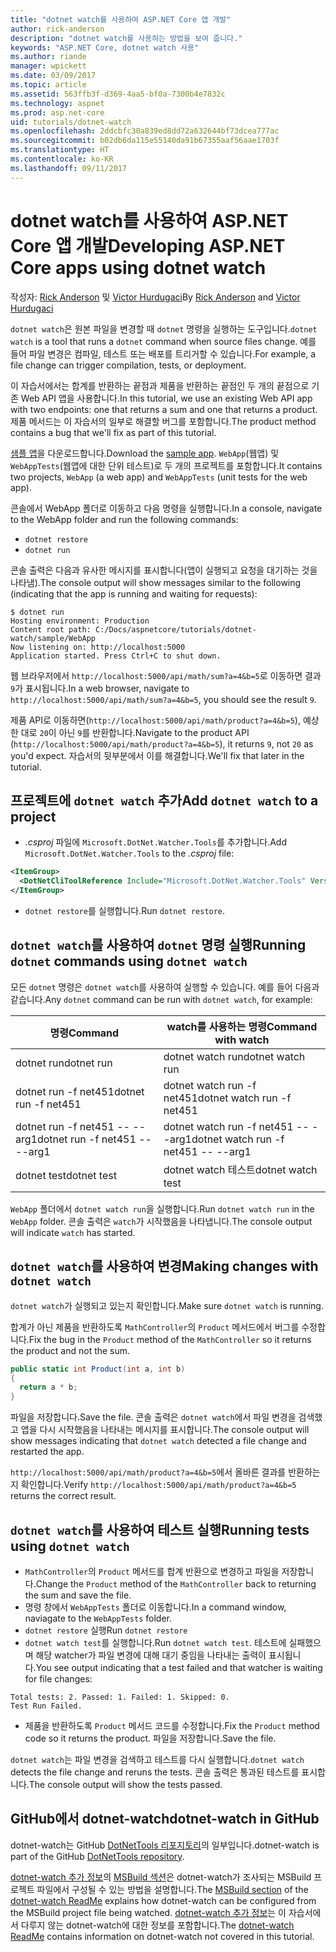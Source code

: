 ```yaml
---
title: "dotnet watch를 사용하여 ASP.NET Core 앱 개발"
author: rick-anderson
description: "dotnet watch를 사용하는 방법을 보여 줍니다."
keywords: "ASP.NET Core, dotnet watch 사용"
ms.author: riande
manager: wpickett
ms.date: 03/09/2017
ms.topic: article
ms.assetid: 563ffb3f-d369-4aa5-bf0a-7300b4e7832c
ms.technology: aspnet
ms.prod: asp.net-core
uid: tutorials/dotnet-watch
ms.openlocfilehash: 2ddcbfc30a839ed8dd72a632644bf73dcea777ac
ms.sourcegitcommit: b02db6da115e55140da91b67355aaf56aae1703f
ms.translationtype: HT
ms.contentlocale: ko-KR
ms.lasthandoff: 09/11/2017
---
```

# <a name="developing-aspnet-core-apps-using-dotnet-watch"></a><span data-ttu-id="afa61-104">dotnet watch를 사용하여 ASP.NET Core 앱 개발</span><span class="sxs-lookup"><span data-stu-id="afa61-104">Developing ASP.NET Core apps using dotnet watch</span></span>


<span data-ttu-id="afa61-105">작성자: [Rick Anderson](https://twitter.com/RickAndMSFT) 및 [Victor Hurdugaci](https://twitter.com/victorhurdugaci)</span><span class="sxs-lookup"><span data-stu-id="afa61-105">By [Rick Anderson](https://twitter.com/RickAndMSFT) and [Victor Hurdugaci](https://twitter.com/victorhurdugaci)</span></span>

<span data-ttu-id="afa61-106">`dotnet watch`은 원본 파일을 변경할 때 `dotnet` 명령을 실행하는 도구입니다.</span><span class="sxs-lookup"><span data-stu-id="afa61-106">`dotnet watch` is a tool that runs a `dotnet` command when source files change.</span></span> <span data-ttu-id="afa61-107">예를 들어 파일 변경은 컴파일, 테스트 또는 배포를 트리거할 수 있습니다.</span><span class="sxs-lookup"><span data-stu-id="afa61-107">For example, a file change can trigger compilation, tests, or deployment.</span></span>

<span data-ttu-id="afa61-108">이 자습서에서는 합계를 반환하는 끝점과 제품을 반환하는 끝점인 두 개의 끝점으로 기존 Web API 앱을 사용합니다.</span><span class="sxs-lookup"><span data-stu-id="afa61-108">In this tutorial, we use an existing Web API app with two endpoints: one that returns a sum and one that returns a product.</span></span> <span data-ttu-id="afa61-109">제품 메서드는 이 자습서의 일부로 해결할 버그를 포함합니다.</span><span class="sxs-lookup"><span data-stu-id="afa61-109">The product method contains a bug that we'll fix as part of this tutorial.</span></span>

<span data-ttu-id="afa61-110">[샘플 앱](https://github.com/aspnet/Docs/tree/master/aspnetcore/tutorials/dotnet-watch/sample)을 다운로드합니다.</span><span class="sxs-lookup"><span data-stu-id="afa61-110">Download the [sample app](https://github.com/aspnet/Docs/tree/master/aspnetcore/tutorials/dotnet-watch/sample).</span></span> <span data-ttu-id="afa61-111">`WebApp`(웹앱) 및 `WebAppTests`(웹앱에 대한 단위 테스트)로 두 개의 프로젝트를 포함합니다.</span><span class="sxs-lookup"><span data-stu-id="afa61-111">It contains two projects, `WebApp` (a web app) and `WebAppTests` (unit tests for the web app).</span></span>

<span data-ttu-id="afa61-112">콘솔에서 WebApp 폴더로 이동하고 다음 명령을 실행합니다.</span><span class="sxs-lookup"><span data-stu-id="afa61-112">In a console, navigate to the WebApp folder and run the following commands:</span></span>

- `dotnet restore`
- `dotnet run`

<span data-ttu-id="afa61-113">콘솔 출력은 다음과 유사한 메시지를 표시합니다(앱이 실행되고 요청을 대기하는 것을 나타냄).</span><span class="sxs-lookup"><span data-stu-id="afa61-113">The console output will show messages similar to the following (indicating that the app is running and waiting for requests):</span></span>

```console
$ dotnet run
Hosting environment: Production
Content root path: C:/Docs/aspnetcore/tutorials/dotnet-watch/sample/WebApp
Now listening on: http://localhost:5000
Application started. Press Ctrl+C to shut down.
```

<span data-ttu-id="afa61-114">웹 브라우저에서 `http://localhost:5000/api/math/sum?a=4&b=5`로 이동하면 결과 `9`가 표시됩니다.</span><span class="sxs-lookup"><span data-stu-id="afa61-114">In a web browser, navigate to `http://localhost:5000/api/math/sum?a=4&b=5`, you should see the result `9`.</span></span>

<span data-ttu-id="afa61-115">제품 API로 이동하면(`http://localhost:5000/api/math/product?a=4&b=5`), 예상한 대로 `20`이 아닌 `9`를 반환합니다.</span><span class="sxs-lookup"><span data-stu-id="afa61-115">Navigate to the product API (`http://localhost:5000/api/math/product?a=4&b=5`), it returns `9`, not `20` as you'd expect.</span></span> <span data-ttu-id="afa61-116">자습서의 뒷부분에서 이를 해결합니다.</span><span class="sxs-lookup"><span data-stu-id="afa61-116">We'll fix that later in the tutorial.</span></span>

## <a name="add-dotnet-watch-to-a-project"></a><span data-ttu-id="afa61-117">프로젝트에 `dotnet watch` 추가</span><span class="sxs-lookup"><span data-stu-id="afa61-117">Add `dotnet watch` to a project</span></span>

- <span data-ttu-id="afa61-118">*.csproj* 파일에 `Microsoft.DotNet.Watcher.Tools`를 추가합니다.</span><span class="sxs-lookup"><span data-stu-id="afa61-118">Add `Microsoft.DotNet.Watcher.Tools` to the *.csproj* file:</span></span>
 ```xml
 <ItemGroup>
   <DotNetCliToolReference Include="Microsoft.DotNet.Watcher.Tools" Version="2.0.0" />
 </ItemGroup> 
 ```

- <span data-ttu-id="afa61-119">`dotnet restore`를 실행합니다.</span><span class="sxs-lookup"><span data-stu-id="afa61-119">Run `dotnet restore`.</span></span>

## <a name="running-dotnet-commands-using-dotnet-watch"></a><span data-ttu-id="afa61-120">`dotnet watch`를 사용하여 `dotnet` 명령 실행</span><span class="sxs-lookup"><span data-stu-id="afa61-120">Running `dotnet` commands using `dotnet watch`</span></span>

<span data-ttu-id="afa61-121">모든 `dotnet` 명령은 `dotnet watch`를 사용하여 실행할 수 있습니다. 예를 들어 다음과 같습니다.</span><span class="sxs-lookup"><span data-stu-id="afa61-121">Any `dotnet` command can be run with `dotnet watch`, for example:</span></span>

| <span data-ttu-id="afa61-122">명령</span><span class="sxs-lookup"><span data-stu-id="afa61-122">Command</span></span> | <span data-ttu-id="afa61-123">watch를 사용하는 명령</span><span class="sxs-lookup"><span data-stu-id="afa61-123">Command with watch</span></span> |
| ---- | ----- |
| <span data-ttu-id="afa61-124">dotnet run</span><span class="sxs-lookup"><span data-stu-id="afa61-124">dotnet run</span></span> | <span data-ttu-id="afa61-125">dotnet watch run</span><span class="sxs-lookup"><span data-stu-id="afa61-125">dotnet watch run</span></span> |
| <span data-ttu-id="afa61-126">dotnet run -f net451</span><span class="sxs-lookup"><span data-stu-id="afa61-126">dotnet run -f net451</span></span> | <span data-ttu-id="afa61-127">dotnet watch run -f net451</span><span class="sxs-lookup"><span data-stu-id="afa61-127">dotnet watch run -f net451</span></span> |
| <span data-ttu-id="afa61-128">dotnet run -f net451 -- --arg1</span><span class="sxs-lookup"><span data-stu-id="afa61-128">dotnet run -f net451 -- --arg1</span></span> | <span data-ttu-id="afa61-129">dotnet watch run -f net451 -- --arg1</span><span class="sxs-lookup"><span data-stu-id="afa61-129">dotnet watch run -f net451 -- --arg1</span></span> |
| <span data-ttu-id="afa61-130">dotnet test</span><span class="sxs-lookup"><span data-stu-id="afa61-130">dotnet test</span></span> | <span data-ttu-id="afa61-131">dotnet watch 테스트</span><span class="sxs-lookup"><span data-stu-id="afa61-131">dotnet watch test</span></span> |

<span data-ttu-id="afa61-132">`WebApp` 폴더에서 `dotnet watch run`을 실행합니다.</span><span class="sxs-lookup"><span data-stu-id="afa61-132">Run `dotnet watch run` in the `WebApp` folder.</span></span> <span data-ttu-id="afa61-133">콘솔 출력은 `watch`가 시작했음을 나타냅니다.</span><span class="sxs-lookup"><span data-stu-id="afa61-133">The console output will indicate `watch` has started.</span></span>

## <a name="making-changes-with-dotnet-watch"></a><span data-ttu-id="afa61-134">`dotnet watch`를 사용하여 변경</span><span class="sxs-lookup"><span data-stu-id="afa61-134">Making changes with `dotnet watch`</span></span>

<span data-ttu-id="afa61-135">`dotnet watch`가 실행되고 있는지 확인합니다.</span><span class="sxs-lookup"><span data-stu-id="afa61-135">Make sure `dotnet watch` is running.</span></span>

<span data-ttu-id="afa61-136">합계가 아닌 제품을 반환하도록 `MathController`의 `Product` 메서드에서 버그를 수정합니다.</span><span class="sxs-lookup"><span data-stu-id="afa61-136">Fix the bug in the `Product` method of the `MathController` so it returns the product and not the sum.</span></span>

```csharp
public static int Product(int a, int b)
{
  return a * b;
} 
```

<span data-ttu-id="afa61-137">파일을 저장합니다.</span><span class="sxs-lookup"><span data-stu-id="afa61-137">Save the file.</span></span> <span data-ttu-id="afa61-138">콘솔 출력은 `dotnet watch`에서 파일 변경을 검색했고 앱을 다시 시작했음을 나타내는 메시지를 표시합니다.</span><span class="sxs-lookup"><span data-stu-id="afa61-138">The console output will show messages indicating that `dotnet watch` detected a file change and restarted the app.</span></span>

<span data-ttu-id="afa61-139">`http://localhost:5000/api/math/product?a=4&b=5`에서 올바른 결과를 반환하는지 확인합니다.</span><span class="sxs-lookup"><span data-stu-id="afa61-139">Verify `http://localhost:5000/api/math/product?a=4&b=5` returns the correct result.</span></span>

## <a name="running-tests-using-dotnet-watch"></a><span data-ttu-id="afa61-140">`dotnet watch`를 사용하여 테스트 실행</span><span class="sxs-lookup"><span data-stu-id="afa61-140">Running tests using `dotnet watch`</span></span>

- <span data-ttu-id="afa61-141">`MathController`의 `Product` 메서드를 합계 반환으로 변경하고 파일을 저장합니다.</span><span class="sxs-lookup"><span data-stu-id="afa61-141">Change the `Product` method of the `MathController` back to returning the sum and save the file.</span></span>
- <span data-ttu-id="afa61-142">명령 창에서 `WebAppTests` 폴더로 이동합니다.</span><span class="sxs-lookup"><span data-stu-id="afa61-142">In a command window, naviagate to the `WebAppTests` folder.</span></span>
- <span data-ttu-id="afa61-143">`dotnet restore` 실행</span><span class="sxs-lookup"><span data-stu-id="afa61-143">Run `dotnet restore`</span></span>
- <span data-ttu-id="afa61-144">`dotnet watch test`를 실행합니다.</span><span class="sxs-lookup"><span data-stu-id="afa61-144">Run `dotnet watch test`.</span></span> <span data-ttu-id="afa61-145">테스트에 실패했으며 해당 watcher가 파일 변경에 대해 대기 중임을 나타내는 출력이 표시됩니다.</span><span class="sxs-lookup"><span data-stu-id="afa61-145">You see output indicating that a test failed and that watcher is waiting for file changes:</span></span>

 ```console
 Total tests: 2. Passed: 1. Failed: 1. Skipped: 0.
 Test Run Failed.
  ```
- <span data-ttu-id="afa61-146">제품을 반환하도록 `Product` 메서드 코드를 수정합니다.</span><span class="sxs-lookup"><span data-stu-id="afa61-146">Fix the `Product` method code so it returns the product.</span></span> <span data-ttu-id="afa61-147">파일을 저장합니다.</span><span class="sxs-lookup"><span data-stu-id="afa61-147">Save the file.</span></span>

<span data-ttu-id="afa61-148">`dotnet watch`는 파일 변경을 검색하고 테스트를 다시 실행합니다.</span><span class="sxs-lookup"><span data-stu-id="afa61-148">`dotnet watch` detects the file change and reruns the tests.</span></span> <span data-ttu-id="afa61-149">콘솔 출력은 통과된 테스트를 표시합니다.</span><span class="sxs-lookup"><span data-stu-id="afa61-149">The console output will show the tests passed.</span></span>

## <a name="dotnet-watch-in-github"></a><span data-ttu-id="afa61-150">GitHub에서 dotnet-watch</span><span class="sxs-lookup"><span data-stu-id="afa61-150">dotnet-watch in GitHub</span></span>

<span data-ttu-id="afa61-151">dotnet-watch는 GitHub [DotNetTools 리포지토리](https://github.com/aspnet/DotNetTools/tree/dev/src/Microsoft.DotNet.Watcher.Tools)의 일부입니다.</span><span class="sxs-lookup"><span data-stu-id="afa61-151">dotnet-watch is part of the GitHub [DotNetTools repository](https://github.com/aspnet/DotNetTools/tree/dev/src/Microsoft.DotNet.Watcher.Tools).</span></span>

<span data-ttu-id="afa61-152">[dotnet-watch 추가 정보](https://github.com/aspnet/DotNetTools/blob/dev/src/Microsoft.DotNet.Watcher.Tools/README.md)의 [MSBuild 섹션](https://github.com/aspnet/DotNetTools/blob/dev/src/Microsoft.DotNet.Watcher.Tools/README.md#msbuild)은 dotnet-watch가 조사되는 MSBuild 프로젝트 파일에서 구성될 수 있는 방법을 설명합니다.</span><span class="sxs-lookup"><span data-stu-id="afa61-152">The [MSBuild section](https://github.com/aspnet/DotNetTools/blob/dev/src/Microsoft.DotNet.Watcher.Tools/README.md#msbuild) of the [dotnet-watch ReadMe](https://github.com/aspnet/DotNetTools/blob/dev/src/Microsoft.DotNet.Watcher.Tools/README.md) explains how dotnet-watch can be configured from the MSBuild project file being watched.</span></span> <span data-ttu-id="afa61-153">[dotnet-watch 추가 정보](https://github.com/aspnet/DotNetTools/blob/dev/src/Microsoft.DotNet.Watcher.Tools/README.md)는 이 자습서에서 다루지 않는 dotnet-watch에 대한 정보를 포함합니다.</span><span class="sxs-lookup"><span data-stu-id="afa61-153">The [dotnet-watch ReadMe](https://github.com/aspnet/DotNetTools/blob/dev/src/Microsoft.DotNet.Watcher.Tools/README.md) contains information on dotnet-watch not covered in this tutorial.</span></span>
